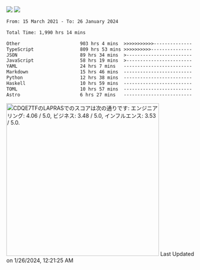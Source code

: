 <div>
  <img src="https://github-readme-stats.vercel.app/api?username=naporin0624&count_private=true&show_icons=true" />
  <img src="https://github-readme-stats.vercel.app/api/top-langs/?username=naporin0624&layout=compact&hide=css" />
  <!--START_SECTION:waka-->

```txt
From: 15 March 2021 - To: 26 January 2024

Total Time: 1,990 hrs 14 mins

Other                      903 hrs 4 mins  >>>>>>>>>>>--------------   45.38 %
TypeScript                 809 hrs 53 mins >>>>>>>>>>---------------   40.69 %
JSON                       89 hrs 34 mins  >------------------------   04.50 %
JavaScript                 58 hrs 19 mins  >------------------------   02.93 %
YAML                       24 hrs 7 mins   -------------------------   01.21 %
Markdown                   15 hrs 46 mins  -------------------------   00.79 %
Python                     12 hrs 38 mins  -------------------------   00.63 %
Haskell                    10 hrs 59 mins  -------------------------   00.55 %
TOML                       10 hrs 57 mins  -------------------------   00.55 %
Astro                      6 hrs 27 mins   -------------------------   00.32 %
```

<!--END_SECTION:waka-->
  
  <!--START_SECTION:lapras-card-->
<p ><a href="https://lapras.com/public/CDQE7TF" target="_blank" rel="noopener noreferrer"><img alt="CDQE7TFのLAPRASでのスコアは次の通りです: エンジニアリング: 4.06 / 5.0, ビジネス: 3.48 / 5.0, インフルエンス: 3.53 / 5.0." src="https://lapras-card-generator.vercel.app/api/svg?e=4.06&b=3.48&i=3.53&b1=%23232323&b2=%236d6d6d&i1=%23212121&i2=%23818181&l=ja" width="400" ></a>  
Last Updated on 1/26/2024, 12:21:25 AM</p>
<!--END_SECTION:lapras-card-->
</div>
